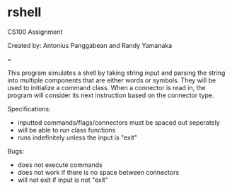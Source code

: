 # rshell
CS100 Assignment 

Created by:
Antonius Panggabean and
Randy Yamanaka

~

This program simulates a shell by taking string input and 
parsing the string into multiple components that are either words
or symbols. They will be used to initialize a command
class. When a connector is read in, the program will consider 
its next instruction based on the connector type.



Specifications:
- inputted commands/flags/connectors must be spaced out seperately
- will be able to run class functions 
- runs indefinitely unless the input is "exit"

Bugs:
- does not execute commands
- does not work if there is no space between connectors
- will not exit if input is not "exit"